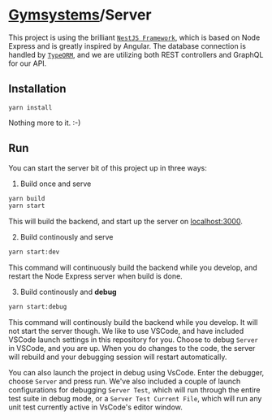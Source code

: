 # [Gymsystems](../)/Server

This project is using the brilliant [`NestJS Framework`](https://nestjs.com/), which is based on Node Express and is greatly inspired by Angular. The database connection is handled by [`TypeORM`](https://typeorm.github.io), and we are utilizing both REST controllers and GraphQL for our API.

## Installation

```
yarn install
```

Nothing more to it. :-)

## Run

You can start the server bit of this project up in three ways:

1. Build once and serve

  ```bash
  yarn build
  yarn start
  ```

  This will build the backend, and start up the server on [localhost:3000](http://localhost:3000).

2. Build continously and serve

  ```bash
  yarn start:dev
  ```
  This command will continuously build the backend while you develop, and restart the Node Express server when build is done.

3. Build continously and **debug**

  ```bash
  yarn start:debug
  ```
  This command will continously build the backend while you develop. It will not start the server though. We like to use VSCode, and have included VSCode launch settings in this repository for you. Choose to debug `Server` in VSCode, and you are up. When you do changes to the code, the server will rebuild and your debugging session will restart automatically.

  You can also launch the project in debug using VsCode. Enter the debugger, choose `Server` and press run. We've also included a couple of launch configurations for debugging `Server Test`, which will run through the entire test suite in debug mode, or a `Server Test Current File`, which will run any unit test currently active in VsCode's editor window.


